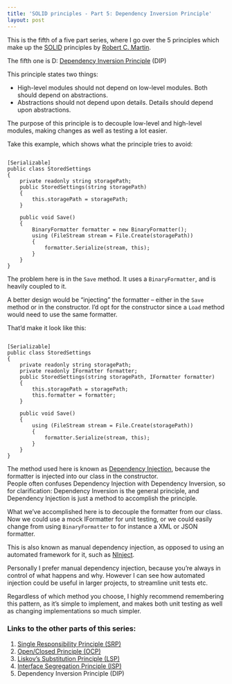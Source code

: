 ```yaml
---
title: 'SOLID principles - Part 5: Dependency Inversion Principle'
layout: post
---
```


This is the fifth of a five part series, where I go over the 5 principles which make up the [SOLID](http://en.wikipedia.org/wiki/SOLID_(object-oriented_design)) principles by [Robert C. Martin](http://en.wikipedia.org/wiki/Robert_C._Martin).

The fifth one is D: [Dependency Inversion Principle](http://en.wikipedia.org/wiki/Dependency_inversion_principle) (DIP)

This principle states two things:

- High-level modules should not depend on low-level modules. Both should depend on abstractions.
- Abstractions should not depend upon details. Details should depend upon abstractions.

The purpose of this principle is to decouple low-level and high-level modules, making changes as well as testing a lot easier.

Take this example, which shows what the principle tries to avoid:

```

[Serializable]
public class StoredSettings
{
	private readonly string storagePath;
	public StoredSettings(string storagePath)
	{
		this.storagePath = storagePath;
	}

	public void Save()
	{
		BinaryFormatter formatter = new BinaryFormatter();
		using (FileStream stream = File.Create(storagePath))
		{
			formatter.Serialize(stream, this);
		}
	}
}
```

The problem here is in the `Save` method. It uses a `BinaryFormatter`, and is heavily coupled to it.

A better design would be “injecting” the formatter – either in the `Save` method or in the constructor. I’d opt for the constructor since a `Load` method would need to use the same formatter.

That’d make it look like this:

```

[Serializable]
public class StoredSettings
{
	private readonly string storagePath;
	private readonly IFormatter formatter;
	public StoredSettings(string storagePath, IFormatter formatter)
	{
		this.storagePath = storagePath;
		this.formatter = formatter;
	}

	public void Save()
	{
		using (FileStream stream = File.Create(storagePath))
		{
			formatter.Serialize(stream, this);
		}
	}
}
```

The method used here is known as [Dependency Injection](http://en.wikipedia.org/wiki/Dependency_injection), because the formatter is injected into our class in the constructor.  
People often confuses Dependency Injection with Dependency Inversion, so for clarification: Dependency Inversion is the general principle, and Dependency Injection is just a method to accomplish the principle.

What we’ve accomplished here is to decouple the formatter from our class. Now we could use a mock IFormatter for unit testing, or we could easily change from using `BinaryFormatter` to for instance a XML or JSON formatter.

This is also known as manual dependency injection, as opposed to using an automated framework for it, such as [NInject](http://www.ninject.org/).

Personally I prefer manual dependency injection, because you’re always in control of what happens and why. However I can see how automated injection could be useful in larger projects, to streamline unit tests etc.

Regardless of which method you choose, I highly recommend remembering this pattern, as it’s simple to implement, and makes both unit testing as well as changing implementations so much simpler.

### Links to the other parts of this series:

1. [Single Responsibility Principle (SRP)](http://www.ckode.dk/programming/solid-principles-part-1-single-responsibility-principle/)
2. [Open/Closed Principle (OCP)](http://www.ckode.dk/programming/solid-principles-part-2-openclosed-principle/)
3. [Liskov’s Substitution Principle (LSP)](http://www.ckode.dk/programming/solid-principles-part-3-liskovs-substitution-principle/)
4. [Interface Segregation Principle (ISP)](http://www.ckode.dk/programming/solid-principles-part-4-interface-segregation-principle/)
5. Dependency Inversion Principle (DIP)